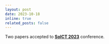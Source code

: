```yaml
---
layout: post
date: 2023-10-18
inline: true
related_posts: false
---
```


Two papers accepted to  **<a href="#">SoICT 2023</a>** conference.

